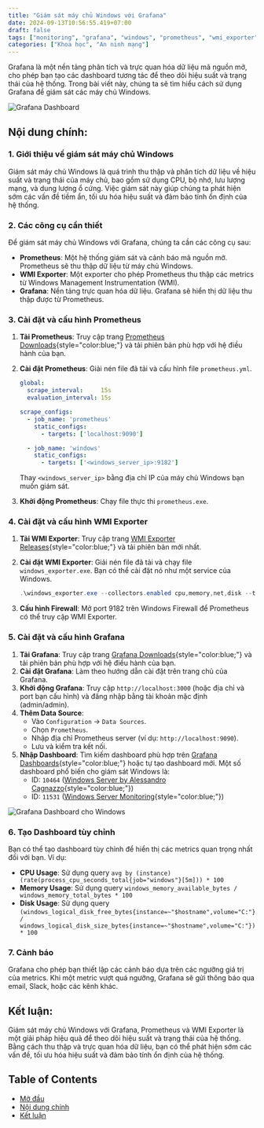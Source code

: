 ```yaml
---
title: "Giám sát máy chủ Windows với Grafana"
date: 2024-09-13T10:56:55.419+07:00
draft: false
tags: ["monitoring", "grafana", "windows", "prometheus", "wmi_exporter"]
categories: ["Khoa học", "An ninh mạng"]
---
```


Grafana là một nền tảng phân tích và trực quan hóa dữ liệu mã nguồn mở, cho phép bạn tạo các dashboard tương tác để theo dõi hiệu suất và trạng thái của hệ thống. Trong bài viết này, chúng ta sẽ tìm hiểu cách sử dụng Grafana để giám sát các máy chủ Windows.

![Grafana Dashboard](https://grafana.com/static/img/docs/screenshots/v95/dashboard-explore.png "Hình 1: Giao diện Grafana Dashboard")

## Nội dung chính:

### 1. Giới thiệu về giám sát máy chủ Windows

Giám sát máy chủ Windows là quá trình thu thập và phân tích dữ liệu về hiệu suất và trạng thái của máy chủ, bao gồm sử dụng CPU, bộ nhớ, lưu lượng mạng, và dung lượng ổ cứng. Việc giám sát này giúp chúng ta phát hiện sớm các vấn đề tiềm ẩn, tối ưu hóa hiệu suất và đảm bảo tính ổn định của hệ thống.

### 2. Các công cụ cần thiết

Để giám sát máy chủ Windows với Grafana, chúng ta cần các công cụ sau:

*   **Prometheus**: Một hệ thống giám sát và cảnh báo mã nguồn mở. Prometheus sẽ thu thập dữ liệu từ máy chủ Windows.
*   **WMI Exporter**: Một exporter cho phép Prometheus thu thập các metrics từ Windows Management Instrumentation (WMI).
*   **Grafana**: Nền tảng trực quan hóa dữ liệu. Grafana sẽ hiển thị dữ liệu thu thập được từ Prometheus.

### 3. Cài đặt và cấu hình Prometheus

1.  **Tải Prometheus**: Truy cập trang [Prometheus Downloads](https://prometheus.io/download/){style="color:blue;"} và tải phiên bản phù hợp với hệ điều hành của bạn.
2.  **Cài đặt Prometheus**: Giải nén file đã tải và cấu hình file `prometheus.yml`.

    ```yaml
    global:
      scrape_interval:     15s
      evaluation_interval: 15s

    scrape_configs:
      - job_name: 'prometheus'
        static_configs:
          - targets: ['localhost:9090']

      - job_name: 'windows'
        static_configs:
          - targets: ['<windows_server_ip>:9182']
    ```

    Thay `<windows_server_ip>` bằng địa chỉ IP của máy chủ Windows bạn muốn giám sát.

3.  **Khởi động Prometheus**: Chạy file thực thi `prometheus.exe`.

### 4. Cài đặt và cấu hình WMI Exporter

1.  **Tải WMI Exporter**: Truy cập trang [WMI Exporter Releases](https://github.com/prometheus-community/windows_exporter/releases){style="color:blue;"} và tải phiên bản mới nhất.
2.  **Cài đặt WMI Exporter**: Giải nén file đã tải và chạy file `windows_exporter.exe`. Bạn có thể cài đặt nó như một service của Windows.

    ```powershell
    .\windows_exporter.exe --collectors.enabled cpu,memory,net,disk --telemetry.port 9182 --log.level error
    ```

3.  **Cấu hình Firewall**: Mở port 9182 trên Windows Firewall để Prometheus có thể truy cập WMI Exporter.

### 5. Cài đặt và cấu hình Grafana

1.  **Tải Grafana**: Truy cập trang [Grafana Downloads](https://grafana.com/grafana/download){style="color:blue;"} và tải phiên bản phù hợp với hệ điều hành của bạn.
2.  **Cài đặt Grafana**: Làm theo hướng dẫn cài đặt trên trang chủ của Grafana.
3.  **Khởi động Grafana**: Truy cập `http://localhost:3000` (hoặc địa chỉ và port bạn cấu hình) và đăng nhập bằng tài khoản mặc định (admin/admin).
4.  **Thêm Data Source**:
    *   Vào `Configuration` -> `Data Sources`.
    *   Chọn `Prometheus`.
    *   Nhập địa chỉ Prometheus server (ví dụ: `http://localhost:9090`).
    *   Lưu và kiểm tra kết nối.
5.  **Nhập Dashboard**: Tìm kiếm dashboard phù hợp trên [Grafana Dashboards](https://grafana.com/grafana/dashboards){style="color:blue;"} hoặc tự tạo dashboard mới. Một số dashboard phổ biến cho giám sát Windows là:
    *   ID: `10464` ([Windows Server by Alessandro Cagnazzo](https://grafana.com/grafana/dashboards/10464){style="color:blue;"})
    *   ID: `11531` ([Windows Server Monitoring](https://grafana.com/grafana/dashboards/11531){style="color:blue;"})

![Grafana Dashboard cho Windows](https://grafana.com/api/dashboards/11531/images/image "Hình 2: Dashboard Grafana cho Windows")

### 6. Tạo Dashboard tùy chỉnh

Bạn có thể tạo dashboard tùy chỉnh để hiển thị các metrics quan trọng nhất đối với bạn. Ví dụ:

*   **CPU Usage**: Sử dụng query `avg by (instance) (rate(process_cpu_seconds_total{job="windows"}[5m])) * 100`
*   **Memory Usage**: Sử dụng query `windows_memory_available_bytes / windows_memory_total_bytes * 100`
*   **Disk Usage**: Sử dụng query `(windows_logical_disk_free_bytes{instance=~"$hostname",volume="C:"} / windows_logical_disk_size_bytes{instance=~"$hostname",volume="C:"}) * 100`

### 7. Cảnh báo

Grafana cho phép bạn thiết lập các cảnh báo dựa trên các ngưỡng giá trị của metrics. Khi một metric vượt quá ngưỡng, Grafana sẽ gửi thông báo qua email, Slack, hoặc các kênh khác.

## Kết luận:

Giám sát máy chủ Windows với Grafana, Prometheus và WMI Exporter là một giải pháp hiệu quả để theo dõi hiệu suất và trạng thái của hệ thống. Bằng cách thu thập và trực quan hóa dữ liệu, bạn có thể phát hiện sớm các vấn đề, tối ưu hóa hiệu suất và đảm bảo tính ổn định của hệ thống.

## Table of Contents
- [Mở đầu](#mở-đầu)
- [Nội dung chính](#nội-dung-chính)
- [Kết luận](#kết-luận)
```
